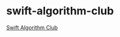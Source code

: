 # swift-algorithm-club
[Swift Algorithm Club](https://github.com/raywenderlich/swift-algorithm-club)
